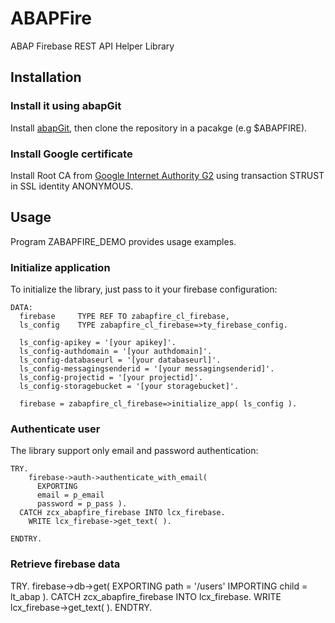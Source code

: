 # ABAPFire #
ABAP Firebase REST API Helper Library

## Installation ##

### Install it using abapGit ##

Install [abapGit](http://larshp.github.io/abapGit/guide-install.html), then clone the repository in a pacakge (e.g $ABAPFIRE).

### Install Google certificate ###

Install Root CA from [Google Internet Authority G2](https://pki.google.com/) using transaction STRUST in SSL identity ANONYMOUS.

## Usage ##

Program ZABAPFIRE_DEMO provides usage examples.

### Initialize application ###

To initialize the library, just pass to it your firebase configuration:

```
DATA:
  firebase     TYPE REF TO zabapfire_cl_firebase,
  ls_config    TYPE zabapfire_cl_firebase=>ty_firebase_config.
  
  ls_config-apikey = '[your apikey]'.
  ls_config-authdomain = '[your authdomain]'.
  ls_config-databaseurl = '[your databaseurl]'.
  ls_config-messagingsenderid = '[your messagingsenderid]'.
  ls_config-projectid = '[your projectid]'.
  ls_config-storagebucket = '[your storagebucket]'.

  firebase = zabapfire_cl_firebase=>initialize_app( ls_config ).
  ```
  ### Authenticate user ###
  
  The library support only email and password authentication:
  
  ```
TRY.
      firebase->auth->authenticate_with_email(
        EXPORTING
        email = p_email
        password = p_pass ).
    CATCH zcx_abapfire_firebase INTO lcx_firebase.
      WRITE lcx_firebase->get_text( ).

  ENDTRY.
```
### Retrieve firebase data ###

  TRY.
      firebase->db->get(
          EXPORTING
          path =  '/users'
          IMPORTING
          child = lt_abap ).
    CATCH zcx_abapfire_firebase INTO lcx_firebase.
      WRITE lcx_firebase->get_text( ).
  ENDTRY.

